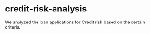 # credit-risk-analysis

We analyzed the loan applications for Credit risk based on the certain criteria.
